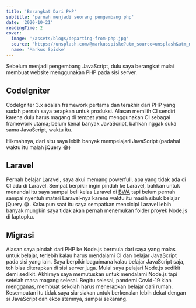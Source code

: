 ```yaml
---
title: 'Berangkat Dari PHP'
subtitle: 'pernah menjadi seorang pengembang php'
date: '2020-10-21'
readingTime: 2
cover:
  image: '/assets/blogs/departing-from-php.jpg'
  source: 'https://unsplash.com/@markusspiske?utm_source=unsplash&utm_medium=referral&utm_content=creditCopyText'
  name: 'Markus Spiske'
---
```


Sebelum menjadi pengembang JavaScript, dulu saya berangkat mulai membuat website menggunakan PHP pada sisi server.

## CodeIgniter

CodeIgniter 3.x adalah framework pertama dan terakhir dari PHP yang sudah pernah saya terapkan untuk produksi. Alasan memilih CI sendiri karena dulu harus magang di tempat yang menggunakan CI sebagai framework utama; belum kenal banyak JavaScript, bahkan nggak suka sama JavaScript, waktu itu.

Hikmahnya, dari situ saya lebih banyak mempelajari JavaScript (padahal waktu itu malah jQuery 😂)

## Laravel

Pernah belajar Laravel, saya akui memang powerfull, apa yang tidak ada di CI ada di Laravel. Sempat berpikir ingin pindah ke Laravel, bahkan untuk menandai itu saya sampai beli kelas Laravel di [BWA](https://buildwithangga.com) tapi belum pernah sampai nyentuh materi Laravel-nya karena waktu itu masih sibuk belajar jQuery 😂. Kalaupun saat itu saya sempatkan mencicipi Laravel lebih banyak mungkin saya tidak akan pernah menemukan folder proyek Node.js di laptopku.

## Migrasi

Alasan saya pindah dari PHP ke Node.js bermula dari saya yang malas untuk belajar, terlebih kalau harus mendalami CI dan belajar JavaScript pada sisi yang lain. Saya berpikir bagaimana kalau belajar JavaScript saja, toh bisa diterapkan di sisi server juga. Mulai saya pelajari Node.js sedikit demi sedikit. Akhirnya saya memutuskan untuk mendalami Node.js tapi setelah masa magang selesai. Begitu selesai, pandemi Covid-19 kian mengganas, membuat sekolah harus menerapkan belajar dari rumah. Kesempatan itu tidak saya sia-siakan untuk berkenalan lebih dekat dengan si JavaScript dan ekosistemnya, sampai sekarang.
